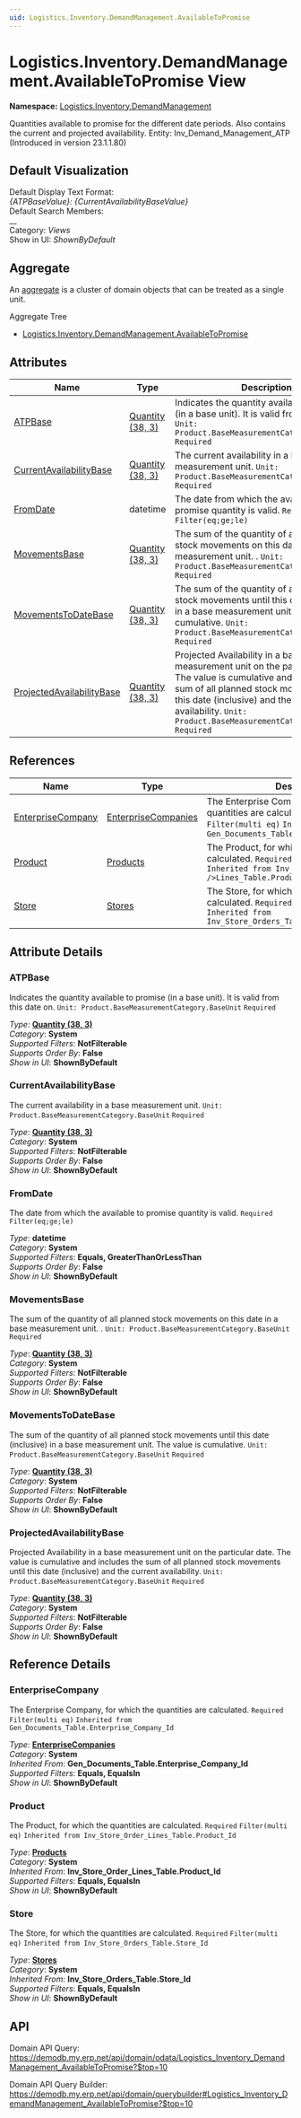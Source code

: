 ```yaml
---
uid: Logistics.Inventory.DemandManagement.AvailableToPromise
---
```

# Logistics.Inventory.DemandManagement.AvailableToPromise View

**Namespace:** [Logistics.Inventory.DemandManagement](Logistics.Inventory.DemandManagement.md)  

Quantities available to promise for the different date periods. Also contains the current and projected availability. Entity: Inv_Demand_Management_ATP (Introduced in version 23.1.1.80)

## Default Visualization
Default Display Text Format:  
_{ATPBaseValue}: {CurrentAvailabilityBaseValue}_  
Default Search Members:  
__  
Category:  _Views_  
Show in UI:  _ShownByDefault_  

## Aggregate
An [aggregate](https://docs.erp.net/tech/advanced/concepts/aggregates.html) is a cluster of domain objects that can be treated as a single unit.  

Aggregate Tree  
* [Logistics.Inventory.DemandManagement.AvailableToPromise](Logistics.Inventory.DemandManagement.AvailableToPromise.md)  

## Attributes

| Name | Type | Description |
| ---- | ---- | --- |
| [ATPBase](Logistics.Inventory.DemandManagement.AvailableToPromise.md#atpbase) | [Quantity (38, 3)](../data-types.md#quantity) | Indicates the quantity available to promise (in a base unit). It is valid from this date on. `Unit: Product.BaseMeasurementCategory.BaseUnit` `Required` 
| [CurrentAvailabilityBase](Logistics.Inventory.DemandManagement.AvailableToPromise.md#currentavailabilitybase) | [Quantity (38, 3)](../data-types.md#quantity) | The current availability in а base measurement unit. `Unit: Product.BaseMeasurementCategory.BaseUnit` `Required` 
| [FromDate](Logistics.Inventory.DemandManagement.AvailableToPromise.md#fromdate) | datetime | Тhe date from which the available to promise quantity is valid. `Required` `Filter(eq;ge;le)` 
| [MovementsBase](Logistics.Inventory.DemandManagement.AvailableToPromise.md#movementsbase) | [Quantity (38, 3)](../data-types.md#quantity) | The sum of the quantity of all planned stock movements on this date in а base measurement unit. . `Unit: Product.BaseMeasurementCategory.BaseUnit` `Required` 
| [MovementsToDateBase](Logistics.Inventory.DemandManagement.AvailableToPromise.md#movementstodatebase) | [Quantity (38, 3)](../data-types.md#quantity) | The sum of the quantity of all planned stock movements until this date (inclusive) in а base measurement unit. The value is cumulative. `Unit: Product.BaseMeasurementCategory.BaseUnit` `Required` 
| [ProjectedAvailabilityBase](Logistics.Inventory.DemandManagement.AvailableToPromise.md#projectedavailabilitybase) | [Quantity (38, 3)](../data-types.md#quantity) | Projected Availability in а base measurement unit on the particular date. The value is cumulative and includes the sum of all planned stock movements until this date (inclusive) and the current availability. `Unit: Product.BaseMeasurementCategory.BaseUnit` `Required` 

## References

| Name | Type | Description |
| ---- | ---- | --- |
| [EnterpriseCompany](Logistics.Inventory.DemandManagement.AvailableToPromise.md#enterprisecompany) | [EnterpriseCompanies](General.EnterpriseCompanies.md) | Тhe Enterprise Company, for which the quantities are calculated. `Required` `Filter(multi eq)` `Inherited from Gen_Documents_Table.Enterprise_Company_Id` |
| [Product](Logistics.Inventory.DemandManagement.AvailableToPromise.md#product) | [Products](General.Products.Products.md) | The Product, for which the quantities are calculated. `Required` `Filter(multi eq)` `Inherited from Inv_Store_Order_<br />Lines_Table.Product_Id` |
| [Store](Logistics.Inventory.DemandManagement.AvailableToPromise.md#store) | [Stores](Logistics.Inventory.Stores.md) | The Store, for which the quantities are calculated. `Required` `Filter(multi eq)` `Inherited from Inv_Store_Orders_Table.Store_Id` |


## Attribute Details

### ATPBase

Indicates the quantity available to promise (in a base unit). It is valid from this date on. `Unit: Product.BaseMeasurementCategory.BaseUnit` `Required`

_Type_: **[Quantity (38, 3)](../data-types.md#quantity)**  
_Category_: **System**  
_Supported Filters_: **NotFilterable**  
_Supports Order By_: **False**  
_Show in UI_: **ShownByDefault**  

### CurrentAvailabilityBase

The current availability in а base measurement unit. `Unit: Product.BaseMeasurementCategory.BaseUnit` `Required`

_Type_: **[Quantity (38, 3)](../data-types.md#quantity)**  
_Category_: **System**  
_Supported Filters_: **NotFilterable**  
_Supports Order By_: **False**  
_Show in UI_: **ShownByDefault**  

### FromDate

Тhe date from which the available to promise quantity is valid. `Required` `Filter(eq;ge;le)`

_Type_: **datetime**  
_Category_: **System**  
_Supported Filters_: **Equals, GreaterThanOrLessThan**  
_Supports Order By_: **False**  
_Show in UI_: **ShownByDefault**  

### MovementsBase

The sum of the quantity of all planned stock movements on this date in а base measurement unit. . `Unit: Product.BaseMeasurementCategory.BaseUnit` `Required`

_Type_: **[Quantity (38, 3)](../data-types.md#quantity)**  
_Category_: **System**  
_Supported Filters_: **NotFilterable**  
_Supports Order By_: **False**  
_Show in UI_: **ShownByDefault**  

### MovementsToDateBase

The sum of the quantity of all planned stock movements until this date (inclusive) in а base measurement unit. The value is cumulative. `Unit: Product.BaseMeasurementCategory.BaseUnit` `Required`

_Type_: **[Quantity (38, 3)](../data-types.md#quantity)**  
_Category_: **System**  
_Supported Filters_: **NotFilterable**  
_Supports Order By_: **False**  
_Show in UI_: **ShownByDefault**  

### ProjectedAvailabilityBase

Projected Availability in а base measurement unit on the particular date. The value is cumulative and includes the sum of all planned stock movements until this date (inclusive) and the current availability. `Unit: Product.BaseMeasurementCategory.BaseUnit` `Required`

_Type_: **[Quantity (38, 3)](../data-types.md#quantity)**  
_Category_: **System**  
_Supported Filters_: **NotFilterable**  
_Supports Order By_: **False**  
_Show in UI_: **ShownByDefault**  


## Reference Details

### EnterpriseCompany

Тhe Enterprise Company, for which the quantities are calculated. `Required` `Filter(multi eq)` `Inherited from Gen_Documents_Table.Enterprise_Company_Id`

_Type_: **[EnterpriseCompanies](General.EnterpriseCompanies.md)**  
_Category_: **System**  
_Inherited From_: **Gen_Documents_Table.Enterprise_Company_Id**  
_Supported Filters_: **Equals, EqualsIn**  
_Show in UI_: **ShownByDefault**  

### Product

The Product, for which the quantities are calculated. `Required` `Filter(multi eq)` `Inherited from Inv_Store_Order_Lines_Table.Product_Id`

_Type_: **[Products](General.Products.Products.md)**  
_Category_: **System**  
_Inherited From_: **Inv_Store_Order_Lines_Table.Product_Id**  
_Supported Filters_: **Equals, EqualsIn**  
_Show in UI_: **ShownByDefault**  

### Store

The Store, for which the quantities are calculated. `Required` `Filter(multi eq)` `Inherited from Inv_Store_Orders_Table.Store_Id`

_Type_: **[Stores](Logistics.Inventory.Stores.md)**  
_Category_: **System**  
_Inherited From_: **Inv_Store_Orders_Table.Store_Id**  
_Supported Filters_: **Equals, EqualsIn**  
_Show in UI_: **ShownByDefault**  


## API

Domain API Query:
<https://demodb.my.erp.net/api/domain/odata/Logistics_Inventory_DemandManagement_AvailableToPromise?$top=10>

Domain API Query Builder:
<https://demodb.my.erp.net/api/domain/querybuilder#Logistics_Inventory_DemandManagement_AvailableToPromise?$top=10>

